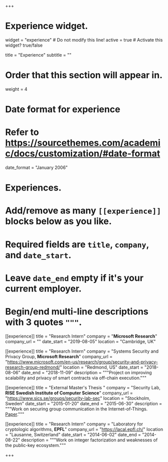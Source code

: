 +++
# Experience widget.
widget = "experience"  # Do not modify this line!
active = true  # Activate this widget? true/false

title = "Experience"
subtitle = ""

# Order that this section will appear in.
weight = 4

# Date format for experience
#   Refer to https://sourcethemes.com/academic/docs/customization/#date-format
date_format = "January 2006"

# Experiences.
#   Add/remove as many `[[experience]]` blocks below as you like.
#   Required fields are `title`, `company`, and `date_start`.
#   Leave `date_end` empty if it's your current employer.
#   Begin/end multi-line descriptions with 3 quotes `"""`.
[[experience]]
  title = "Research Intern"
  company = "**Microsoft Research**"
  company_url = ""
  date_start = "2019-08-05"
  location = "Cambridge, UK"
  
[[experience]]
  title = "Research Intern"
  company = "Systems Security and Privacy Group, **Microsoft Research**"
  company_url = "https://www.microsoft.com/en-us/research/group/security-and-privacy-research-group-redmond/"
  location = "Redmond, US"
  date_start = "2018-08-06"
  date_end = "2018-11-09"
  description = """Project on improving scalability and privacy of smart contracts via off-chain execution."""

[[experience]]
  title = "External Master's Thesis "
  company = "Security Lab, **RISE Swedish Institute of Computer Science**"
  company_url = "https://www.sics.se/groups/security-lab-sec"
  location = "Stockholm, Sweden"
  date_start = "2015-01-20"
  date_end = "2015-06-30"
  description = """Work on securing group communication in the Internet-of-Things. [Paper](/publication/axiom/)."""

[[experience]]
  title = "Research Intern"
  company = "Laboratory for cryptologic algorithms, **EPFL**"
  company_url = "https://lacal.epfl.ch/"
  location = "Lausanne, Switzerland"
  date_start = "2014-06-02"
  date_end = "2014-08-22"
  description = """Work on integer factorization and weaknesses of the public-key ecosystem."""

+++
